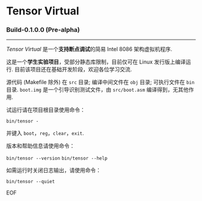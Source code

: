 # Tensor Virtual
### Build-0.1.0.0 (Pre-alpha)
---
*Tensor Virtual* 是一个**支持断点调试**的简易 Intel 8086 架构虚拟机程序.

这是一个**学生实验项目**，受部分静态库限制，目前仅可在 Linux 发行版上编译运行. 目前该项目还在基础开发阶段，欢迎各位学习交流.

源代码 (Makefile 除外) 在 `src` 目录;
编译中间文件在 `obj` 目录;
可执行文件在 `bin` 目录.
`boot.img` 是一个引导识别测试文件，由 `src/boot.asm` 编译得到，无其他作用.

试运行请在项目根目录使用命令：

```bin/tensor -```

并键入 `boot`，`reg`，`clear`，`exit`.

版本和帮助信息请使用命令：

```bin/tensor --version```
```bin/tensor --help```

如需运行时关闭日志输出，请使用命令：

```bin/tensor --quiet```

EOF
